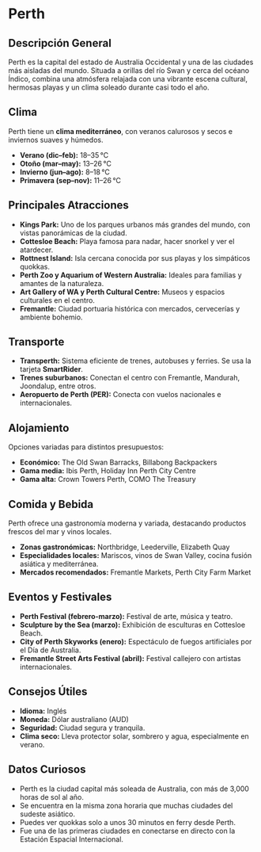 # Perth

## Descripción General
Perth es la capital del estado de Australia Occidental y una de las ciudades más aisladas del mundo. Situada a orillas del río Swan y cerca del océano Índico, combina una atmósfera relajada con una vibrante escena cultural, hermosas playas y un clima soleado durante casi todo el año.

## Clima
Perth tiene un **clima mediterráneo**, con veranos calurosos y secos e inviernos suaves y húmedos.

- **Verano (dic–feb):** 18–35 °C
- **Otoño (mar–may):** 13–26 °C
- **Invierno (jun–ago):** 8–18 °C
- **Primavera (sep–nov):** 11–26 °C

## Principales Atracciones
- **Kings Park:** Uno de los parques urbanos más grandes del mundo, con vistas panorámicas de la ciudad.
- **Cottesloe Beach:** Playa famosa para nadar, hacer snorkel y ver el atardecer.
- **Rottnest Island:** Isla cercana conocida por sus playas y los simpáticos quokkas.
- **Perth Zoo y Aquarium of Western Australia:** Ideales para familias y amantes de la naturaleza.
- **Art Gallery of WA y Perth Cultural Centre:** Museos y espacios culturales en el centro.
- **Fremantle:** Ciudad portuaria histórica con mercados, cervecerías y ambiente bohemio.

## Transporte
- **Transperth:** Sistema eficiente de trenes, autobuses y ferries. Se usa la tarjeta **SmartRider**.
- **Trenes suburbanos:** Conectan el centro con Fremantle, Mandurah, Joondalup, entre otros.
- **Aeropuerto de Perth (PER):** Conecta con vuelos nacionales e internacionales.

## Alojamiento
Opciones variadas para distintos presupuestos:

- **Económico:** The Old Swan Barracks, Billabong Backpackers
- **Gama media:** Ibis Perth, Holiday Inn Perth City Centre
- **Gama alta:** Crown Towers Perth, COMO The Treasury

## Comida y Bebida
Perth ofrece una gastronomía moderna y variada, destacando productos frescos del mar y vinos locales.

- **Zonas gastronómicas:** Northbridge, Leederville, Elizabeth Quay
- **Especialidades locales:** Mariscos, vinos de Swan Valley, cocina fusión asiática y mediterránea.
- **Mercados recomendados:** Fremantle Markets, Perth City Farm Market

## Eventos y Festivales
- **Perth Festival (febrero-marzo):** Festival de arte, música y teatro.
- **Sculpture by the Sea (marzo):** Exhibición de esculturas en Cottesloe Beach.
- **City of Perth Skyworks (enero):** Espectáculo de fuegos artificiales por el Día de Australia.
- **Fremantle Street Arts Festival (abril):** Festival callejero con artistas internacionales.

## Consejos Útiles
- **Idioma:** Inglés
- **Moneda:** Dólar australiano (AUD)
- **Seguridad:** Ciudad segura y tranquila.
- **Clima seco:** Lleva protector solar, sombrero y agua, especialmente en verano.

## Datos Curiosos
- Perth es la ciudad capital más soleada de Australia, con más de 3,000 horas de sol al año.
- Se encuentra en la misma zona horaria que muchas ciudades del sudeste asiático.
- Puedes ver quokkas solo a unos 30 minutos en ferry desde Perth.
- Fue una de las primeras ciudades en conectarse en directo con la Estación Espacial Internacional.
